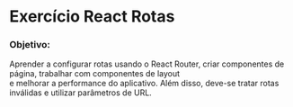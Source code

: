 <h1>Exercício React Rotas</h1>

<h3>Objetivo:</h3>

<p>
  Aprender a configurar rotas usando o React Router, criar componentes de página, trabalhar com componentes de layout <br/>
  e melhorar a performance do aplicativo. Além disso, deve-se tratar rotas inválidas e utilizar parâmetros de URL.
</p>

